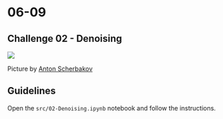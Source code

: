 # 06-09

## Challenge 02 - Denoising

![](https://images.unsplash.com/photo-1548069124-75c4a08968cc?ixlib=rb-1.2.1&ixid=eyJhcHBfaWQiOjEyMDd9&auto=format&fit=crop&w=1050&q=80)

Picture by [Anton Scherbakov](https://unsplash.com/photos/ZLBUaIsaY6k)

## Guidelines

Open the `src/02-Denoising.ipynb` notebook and follow the instructions.
